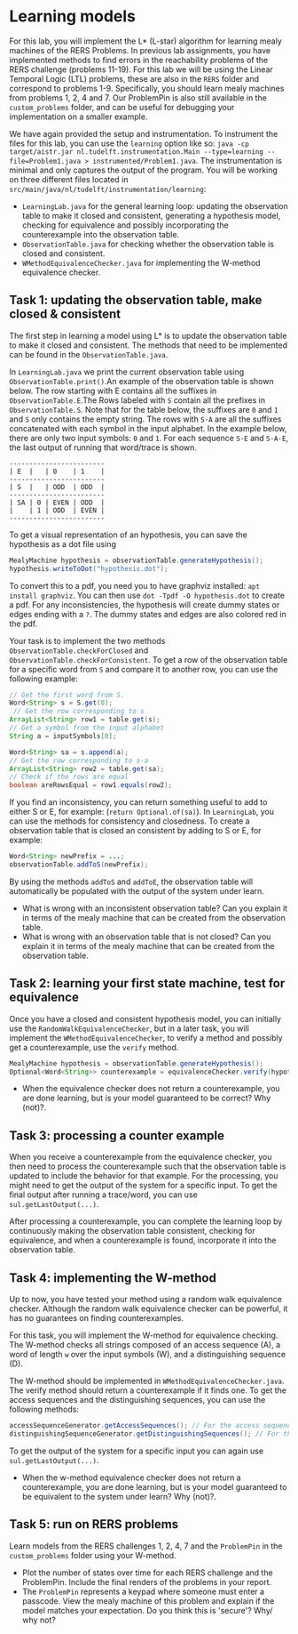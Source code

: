 # Learning models
For this lab, you will implement the L* (L-star) algorithm for learning mealy machines of the RERS Problems.
In previous lab assignments, you have implemented methods to find errors in the reachability problems of the RERS challenge (problems 11-19). For this lab we will be using the Linear Temporal Logic (LTL) problems, these are also in the `RERS` folder and correspond to problems 1-9. Specifically, you should learn mealy machines from problems 1, 2, 4 and 7. Our ProblemPin is also still available in the `custom_problems` folder, and can be useful for debugging your implementation on a smaller example.

We have again provided the setup and instrumentation. To instrument the files for this lab, you can use the `learning` option like so:
`java -cp target/aistr.jar nl.tudelft.instrumentation.Main --type=learning --file=Problem1.java > instrumented/Problem1.java`.
The instrumentation is minimal and only captures the output of the program.
You will be working on three different files located in `src/main/java/nl/tudelft/instrumentation/learning`:
- `LearningLab.java` for the general learning loop:  updating the observation table to make it closed and consistent, generating a hypothesis model, checking for equivalence and possibly incorporating the counterexample into the observation table.
- `ObservationTable.java` for checking whether the observation table is closed and consistent.
- `WMethodEquivalenceChecker.java` for implementing the W-method equivalence checker.


## Task 1: updating the observation table, make closed & consistent
The first step in learning a model using L* is to update the observation table to make it closed and consistent.
The methods that need to be implemented can be found in the `ObservationTable.java`.

In `LearningLab.java` we print the current observation table using `ObservationTable.print()`.An example of the observation table is shown below. The row starting with E contains all the suffixes in `ObservationTable.E`.The Rows labeled with `S` contain all the prefixes in `ObservationTable.S`. Note that for the table below, the suffixes are `0` and `1` and `S` only contains the empty string. The rows with `S·A` are all the suffixes concatenated with each symbol in the input alphabet.
In the example below, there are only two input symbols: `0` and `1`. For each sequence `S·E` and `S·A·E`, the last output of running that word/trace is shown.
```
------------------------
| E  |   | 0    | 1    |
------------------------
| S  |   | ODD  | ODD  |
------------------------
| SA | 0 | EVEN | ODD  |
|    | 1 | ODD  | EVEN |
------------------------
```

To get a visual representation of an hypothesis, you can save the hypothesis as a dot file using 
```java
MealyMachine hypothesis = observationTable.generateHypothesis();
hypothesis.writeToDot("hypothesis.dot");
```
To convert this to a pdf, you need you to have graphviz installed: `apt install graphviz`. You can then use `dot -Tpdf -O hypothesis.dot` to create a pdf. For any inconsistencies, the hypothesis will create dummy states or edges ending with a `?`. The dummy states and edges are also colored red in the pdf.

Your task is to implement the two methods
`ObservationTable.checkForClosed` and `ObservationTable.checkForConsistent`. To get a row of the observation table for a specific word from `S` and compare it to another row, you can use the following example:
```java
// Get the first word from S.
Word<String> s = S.get(0); 
 // Get the row corresponding to s
ArrayList<String> row1 = table.get(s);
// Get a symbol from the input alphabet
String a = inputSymbols[0]; 

Word<String> sa = s.append(a); 
// Get the row corresponding to s·a
ArrayList<String> row2 = table.get(sa);
// Check if the rows are equal
boolean areRowsEqual = row1.equals(row2);
```

If you find an inconsistency, you can return something useful to add to either S or E, for example: (`return Optional.of(sa)`). In `LearningLab`, you can use the methods for consistency and closedness. To create a observation table that is closed an consistent by adding to S or E, for example:
```java
Word<String> newPrefix = ...;
observationTable.addToS(newPrefix);
```
By using the methods `addToS` and `addToE`, the observation table will automatically be populated with the output of the system under learn.

- What is wrong with an inconsistent observation table? Can you explain it in terms of the mealy machine that can be created from the observation table.
- What is wrong with an observation table that is not closed? Can you explain it in terms of the mealy machine that can be created from the observation table.

## Task 2: learning your first state machine, test for equivalence
Once you have a closed and consistent hypothesis model, you can initially use the `RandomWalkEquivalenceChecker`, but in a later task, you will implement the `WMethodEquivalenceChecker`, to verify a method and possibly get a counterexample, use the `verify` method.

```java
MealyMachine hypothesis = observationTable.generateHypothesis();
Optional<Word<String>> counterexample = equivalenceChecker.verify(hypothesis);
```


- When the equivalence checker does not return a counterexample, you are done learning, but is your model guaranteed to be correct? Why (not)?.

## Task 3: processing a counter example
When you receive a counterexample from the equivalence checker, you then need to process the counterexample such that the observation table is updated to include the behavior for that example. For the processing, you might need to get the output of the system for a specific input. To get the final output after running a trace/word, you can use `sul.getLastOutput(...)`.

After processing a counterexample, you can complete the learning loop by continuously making the observation table consistent, checking for equivalence, and when a counterexample is found, incorporate it into the observation table.


## Task 4: implementing the W-method
Up to now, you have tested your method using a random walk equivalence checker. Although the random walk equivalence checker can be powerful, it has no guarantees on finding counterexamples.

For this task, you will implement the W-method for equivalence checking. The W-method checks all strings composed of an access sequence (A), a word of length `w` over the input symbols (W), and a distinguishing sequence (D).

The W-method should be implemented in `WMethodEquivalenceChecker.java`. The verify method should return a counterexample if it finds one. To get the access sequences and the distinguishing sequences, you can use the following methods:
```java
accessSequenceGenerator.getAccessSequences(); // For the access sequences
distinguishingSequenceGenerator.getDistinguishingSequences(); // For the distinguishing sequences
```

To get the output of the system for a specific input you can again use `sul.getLastOutput(...)`.



- When the w-method equivalence checker does not return a counterexample, you are done learning, but is your model guaranteed to be equivalent to the system under learn? Why (not)?.

## Task 5: run on RERS problems

Learn models from the RERS challenges 1, 2, 4, 7 and the `ProblemPin` in the `custom_problems` folder using your W-method.
- Plot the number of states over time for each RERS challenge and the ProblemPin.
Include the final renders of the problems in your report.
- The `ProblemPin` represents a keypad where someone must enter a passcode. View the mealy machine of this problem and explain if the model matches your expectation. Do you think this is 'secure'? Why/ why not?